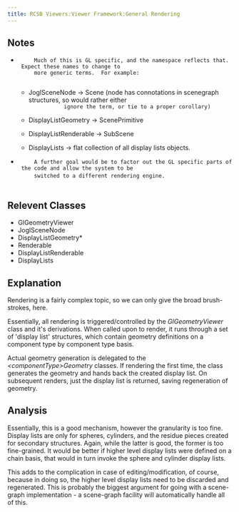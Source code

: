 ```yaml
---
title: RCSB Viewers:Viewer Framework:General Rendering
---
```


Notes
-----

-   `     Much of this is GL specific, and the namespace reflects that.  Expect these names to change to`  
    `     more generic terms.  For example:`  
    `     `
    -   JoglSceneNode -\> Scene (node has connotations in scenegraph
        structures, so would rather either
        `           ignore the term, or tie to a proper corollary)`

    -   DisplayListGeometry -\> ScenePrimitive
    -   DisplayListRenderable -\> SubScene
    -   DisplayLists -\> flat collection of all display lists objects.
-   `     A further goal would be to factor out the GL specific parts of the code and allow the system to be`  
    `     switched to a different rendering engine.`  
    `   `

Relevent Classes
----------------

-   GlGeometryViewer
-   JoglSceneNode
-   DisplayListGeometry\*
-   Renderable
-   DisplayListRenderable
-   DisplayLists

Explanation
-----------

Rendering is a fairly complex topic, so we can only give the broad
brush-strokes, here.

Essentially, all rendering is triggered/controlled by the
*GlGeometryViewer* class and it's derivations. When called upon to
render, it runs through a set of 'display list' structures, which
contain geometry definitions on a component type by component type
basis.

Actual geometry generation is delegated to the
*\<componentType\>Geometry* classes. If rendering the first time, the
class generates the geometry and hands back the created display list. On
subsequent renders, just the display list is returned, saving
regeneration of geometry.

Analysis
--------

Essentially, this is a good mechanism, however the granularity is too
fine. Display lists are only for spheres, cylinders, and the residue
pieces created for secondary structures. Again, while the latter is
good, the former is too fine-grained. It would be better if higher level
display lists were defined on a chain basis, that would in turn invoke
the sphere and cylinder display lists.

This adds to the complication in case of editing/modification, of
course, because in doing so, the higher level display lists need to be
discarded and regenerated. This is probably the biggest argument for
going with a scene-graph implementation - a scene-graph facility will
automatically handle all of this.
